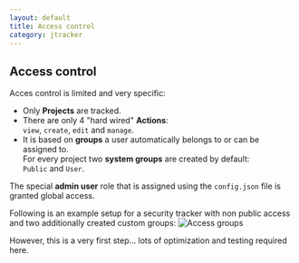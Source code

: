 ```yaml
---
layout: default
title: Access control
category: jtracker
---
```


## Access control
Acces control is limited and very specific:

* Only **Projects** are tracked.
* There are only 4 "hard wired" **Actions**:<br />`view`, `create`, `edit` and `manage`.
* It is based on **groups** a user automatically belongs to or can be assigned to.<br />
For every project two **system groups** are created by default:<br />`Public` and `User`.

The special **admin user** role that is assigned using the `config.json` file is granted global access.

Following is an example setup for a security tracker with non public access and two additionally created custom groups:
![Access groups](https://f.cloud.github.com/assets/33978/550822/fc7c42a0-c31a-11e2-82c8-85f4ea05b92e.png)

However, this is a very first step... lots of optimization and testing required here.
